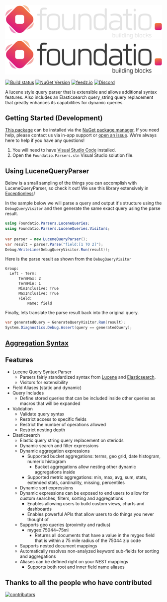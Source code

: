 ![Foundatio](https://raw.githubusercontent.com/FoundatioFx/Foundatio/master/media/foundatio-dark-bg.svg#gh-dark-mode-only "Foundatio")![Foundatio](https://raw.githubusercontent.com/FoundatioFx/Foundatio/master/media/foundatio.svg#gh-light-mode-only "Foundatio")

[![Build status](https://github.com/FoundatioFx/Foundatio.Parsers/workflows/Build/badge.svg)](https://github.com/FoundatioFx/Foundatio.Parsers/actions)
[![NuGet Version](http://img.shields.io/nuget/v/Foundatio.Parsers.LuceneQueries.svg?style=flat)](https://www.nuget.org/packages/Foundatio.Parsers.LuceneQueries/)
[![feedz.io](https://img.shields.io/badge/endpoint.svg?url=https%3A%2F%2Ff.feedz.io%2Ffoundatio%2Ffoundatio%2Fshield%2FFoundatio.Parsers.LuceneQueries%2Flatest)](https://f.feedz.io/foundatio/foundatio/packages/Foundatio.Parsers.LuceneQueries/latest/download)
[![Discord](https://img.shields.io/discord/715744504891703319)](https://discord.gg/6HxgFCx)

A lucene style query parser that is extensible and allows additional syntax features. Also includes an Elasticsearch query_string query replacement that greatly enhances its capabilities for dynamic queries.

## Getting Started (Development)

[This package](https://www.nuget.org/packages/Foundatio.Parsers.LuceneQueries/) can be installed via the [NuGet package manager](https://docs.nuget.org/consume/Package-Manager-Dialog). If you need help, please contact us via in-app support or [open an issue](https://github.com/exceptionless/Foundatio.Parsers/issues/new). We’re always here to help if you have any questions!

1. You will need to have [Visual Studio Code](https://code.visualstudio.com) installed.
2. Open the `Foundatio.Parsers.sln` Visual Studio solution file.

## Using LuceneQueryParser

Below is a small sampling of the things you can accomplish with LuceneQueryParser, so check it out! We use this library extensively in [Exceptionless](https://github.com/exceptionless/Exceptionless)!

In the sample below we will parse a query and output it's structure using the `DebugQueryVisitor` and then generate the same exact query using the parse result.

```csharp
using Foundatio.Parsers.LuceneQueries;
using Foundatio.Parsers.LuceneQueries.Visitors;

var parser = new LuceneQueryParser();
var result = parser.Parse("field:[1 TO 2]");
Debug.WriteLine(DebugQueryVisitor.Run(result));
```

Here is the parse result as shown from the `DebugQueryVisitor`
```
Group:
  Left - Term: 
      TermMax: 2
      TermMin: 1
      MinInclusive: True
      MaxInclusive: True
      Field: 
          Name: field
```

Finally, lets translate the parse result back into the original query.
```csharp
var generatedQuery = GenerateQueryVisitor.Run(result);
System.Diagnostics.Debug.Assert(query == generatedQuery);
```

## [Aggregation Syntax](docs/aggregations.md)

## Features
- Lucene Query Syntax Parser
  - Parsers fairly standardized syntax from [Lucene](https://lucene.apache.org/core/2_9_4/queryparsersyntax.html) and [Elasticsearch](https://www.elastic.co/guide/en/elasticsearch/reference/current/query-dsl-query-string-query.html).
  - Visitors for extensibility
- Field Aliases (static and dynamic)
- Query Includes
  - Define stored queries that can be included inside other queries as macros that will be expanded
- Validation
  - Validate query syntax
  - Restrict access to specific fields
  - Restrict the number of operations allowed
  - Restrict nesting depth
- Elasticsearch
  - Elastic query string query replacement on steriods
  - Dynamic search and filter expressions
  - Dynamic aggregation expressions
    - Supported bucket aggregations: terms, geo grid, date histogram, numeric histogram
      - Bucket aggregations allow nesting other dynamic aggregations inside
    - Supported metric aggregations: min, max, avg, sum, stats, extended stats, cardinality, missing, percentiles
  - Dynamic sort expressions
  - Dynamic expressions can be exposed to end users to allow for custom searches, filters, sorting and aggregations
    - Enables allowing users to build custom views, charts and dashboards
    - Enables powerful APIs that allow users to do things you never thought of
  - Supports geo queries (proximity and radius)
    - mygeo:75044~75mi
      - Returns all documents that have a value in the mygeo field that is within a 75 mile radius of the 75044 zip code
  - Supports nested document mappings
  - Automatically resolves non-analyzed keyword sub-fields for sorting and aggregations
  - Aliases can be defined right on your NEST mappings
    - Supports both root and inner field name aliases
    
## Thanks to all the people who have contributed

[![contributors](https://contributors-img.web.app/image?repo=FoundatioFx/Foundatio.Parsers)](https://github.com/FoundatioFx/Foundatio.Parsers/graphs/contributors)
